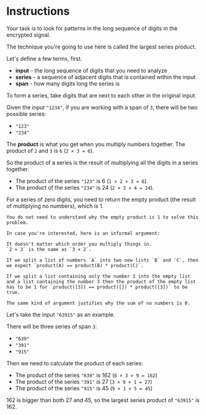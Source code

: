 # Instructions

Your task is to look for patterns in the long sequence of digits in the encrypted signal.

The technique you're going to use here is called the largest series product.

Let's define a few terms, first.

- **input** - the long sequence of digits that you need to analyze
- **series** - a sequence of adjacent digits that is contained within the input
- **span** - how many digits long the series is

To form a series, take digits that are next to each other in the original input.

Given the input `"1234"`, if you are working with a span of `3`, there will be two possible series:

- `"123"`
- `"234"`

The **product** is what you get when you multiply numbers together.
The product of `2` and `3` is `6` (`2 × 3 = 6`).

So the product of a series is the result of multiplying all the digits in a series together.

- The product of the series `"123"` is 6 (`1 × 2 × 3 = 6`).
- The product of the series `"234"` is 24 (`2 × 3 × 4 = 24`).

For a series of zero digits, you need to return the empty product (the result of multiplying no numbers), which is 1.

~~~~exercism/advanced
You do not need to understand why the empty product is 1 to solve this problem.

In case you're interested, here is an informal argument:

It doesn't matter which order you multiply things in.
`2 × 3` is the same as `3 × 2`.

If we split a list of numbers `A` into two new lists `B` and `C`, then we expect `product(A) == product(B) * product(C)`.

If we split a list containing only the number 3 into the empty list and a list containing the number 3 then the product of the empty list has to be 1 for `product([3]) == product([]) * product([3])` to be true.

The same kind of argument justifies why the sum of no numbers is 0.
~~~~

Let's take the input `"63915"` as an example.

There will be three series of span `3`:

- `"639"`
- `"391"`
- `"915"`

Then we need to calculate the product of each series:

- The product of the series `"639"` is 162 (`6 × 3 × 9 = 162`)
- The product of the series `"391"` is 27 (`3 × 9 × 1 = 27`)
- The product of the series `"915"` is 45 (`9 × 1 × 5 = 45`)

162 is bigger than both 27 and 45, so the largest series product of `"63915"` is 162.
